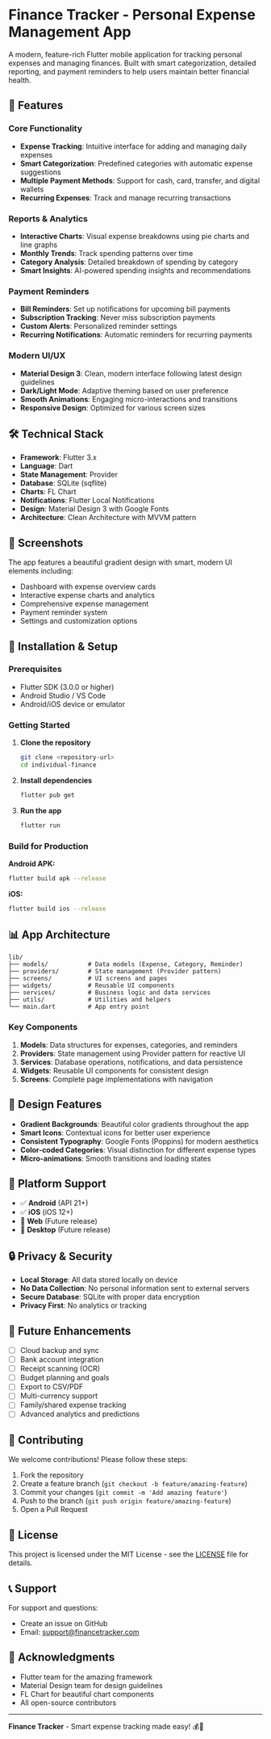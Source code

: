 # Finance Tracker - Personal Expense Management App

A modern, feature-rich Flutter mobile application for tracking personal expenses and managing finances. Built with smart categorization, detailed reporting, and payment reminders to help users maintain better financial health.

## 🚀 Features

### Core Functionality
- **Expense Tracking**: Intuitive interface for adding and managing daily expenses
- **Smart Categorization**: Predefined categories with automatic expense suggestions
- **Multiple Payment Methods**: Support for cash, card, transfer, and digital wallets
- **Recurring Expenses**: Track and manage recurring transactions

### Reports & Analytics
- **Interactive Charts**: Visual expense breakdowns using pie charts and line graphs
- **Monthly Trends**: Track spending patterns over time
- **Category Analysis**: Detailed breakdown of spending by category
- **Smart Insights**: AI-powered spending insights and recommendations

### Payment Reminders
- **Bill Reminders**: Set up notifications for upcoming bill payments
- **Subscription Tracking**: Never miss subscription payments
- **Custom Alerts**: Personalized reminder settings
- **Recurring Notifications**: Automatic reminders for recurring payments

### Modern UI/UX
- **Material Design 3**: Clean, modern interface following latest design guidelines
- **Dark/Light Mode**: Adaptive theming based on user preference
- **Smooth Animations**: Engaging micro-interactions and transitions
- **Responsive Design**: Optimized for various screen sizes

## 🛠 Technical Stack

- **Framework**: Flutter 3.x
- **Language**: Dart
- **State Management**: Provider
- **Database**: SQLite (sqflite)
- **Charts**: FL Chart
- **Notifications**: Flutter Local Notifications
- **Design**: Material Design 3 with Google Fonts
- **Architecture**: Clean Architecture with MVVM pattern

## 📱 Screenshots

The app features a beautiful gradient design with smart, modern UI elements including:
- Dashboard with expense overview cards
- Interactive expense charts and analytics
- Comprehensive expense management
- Payment reminder system
- Settings and customization options

## 🔧 Installation & Setup

### Prerequisites
- Flutter SDK (3.0.0 or higher)
- Android Studio / VS Code
- Android/iOS device or emulator

### Getting Started

1. **Clone the repository**
   ```bash
   git clone <repository-url>
   cd individual-finance
   ```

2. **Install dependencies**
   ```bash
   flutter pub get
   ```

3. **Run the app**
   ```bash
   flutter run
   ```

### Build for Production

**Android APK:**
```bash
flutter build apk --release
```

**iOS:**
```bash
flutter build ios --release
```

## 📊 App Architecture

```
lib/
├── models/           # Data models (Expense, Category, Reminder)
├── providers/        # State management (Provider pattern)
├── screens/          # UI screens and pages
├── widgets/          # Reusable UI components
├── services/         # Business logic and data services
├── utils/            # Utilities and helpers
└── main.dart         # App entry point
```

### Key Components

1. **Models**: Data structures for expenses, categories, and reminders
2. **Providers**: State management using Provider pattern for reactive UI
3. **Services**: Database operations, notifications, and data persistence
4. **Widgets**: Reusable UI components for consistent design
5. **Screens**: Complete page implementations with navigation

## 🎨 Design Features

- **Gradient Backgrounds**: Beautiful color gradients throughout the app
- **Smart Icons**: Contextual icons for better user experience
- **Consistent Typography**: Google Fonts (Poppins) for modern aesthetics
- **Color-coded Categories**: Visual distinction for different expense types
- **Micro-animations**: Smooth transitions and loading states

## 📱 Platform Support

- ✅ **Android** (API 21+)
- ✅ **iOS** (iOS 12+)
- 🔄 **Web** (Future release)
- 🔄 **Desktop** (Future release)

## 🔒 Privacy & Security

- **Local Storage**: All data stored locally on device
- **No Data Collection**: No personal information sent to external servers
- **Secure Database**: SQLite with proper data encryption
- **Privacy First**: No analytics or tracking

## 🚀 Future Enhancements

- [ ] Cloud backup and sync
- [ ] Bank account integration
- [ ] Receipt scanning (OCR)
- [ ] Budget planning and goals
- [ ] Export to CSV/PDF
- [ ] Multi-currency support
- [ ] Family/shared expense tracking
- [ ] Advanced analytics and predictions

## 🤝 Contributing

We welcome contributions! Please follow these steps:

1. Fork the repository
2. Create a feature branch (`git checkout -b feature/amazing-feature`)
3. Commit your changes (`git commit -m 'Add amazing feature'`)
4. Push to the branch (`git push origin feature/amazing-feature`)
5. Open a Pull Request

## 📄 License

This project is licensed under the MIT License - see the [LICENSE](LICENSE) file for details.

## 📞 Support

For support and questions:
- Create an issue on GitHub
- Email: support@financetracker.com

## 🌟 Acknowledgments

- Flutter team for the amazing framework
- Material Design team for design guidelines
- FL Chart for beautiful chart components
- All open-source contributors

---

**Finance Tracker** - Smart expense tracking made easy! 💰📱